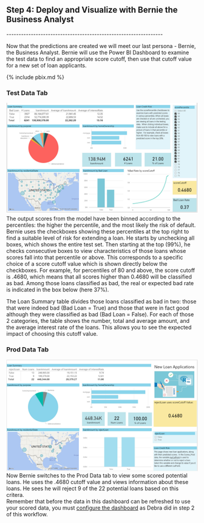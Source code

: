 
<h2> Step 4: Deploy and Visualize with Bernie the Business Analyst </h2>
----------------------------------------------------------------

Now that the predictions are created  we will meet our last persona - Bernie, the Business Analyst. Bernie will use the Power BI Dashboard to examine the test data to find an appropriate score cutoff, then use that cutoff value for a new set of loan applicants.

{% include pbix.md %}





### Test Data Tab 

<img src="images/test.jpg">
The output scores from the model have been binned according to the percentiles: the higher the percentile, and the most likely the risk of default. Bernie uses the checkboxes showing these percentiles at the top right to find a suitable level of risk for extending a loan.  He starts by unchecking all boxes, which shows the entire test set.  Then starting at the top (99%), he checks consecutive boxes to view characteristics of those loans whose scores fall into that percentile or above. This  corresponds to a specific choice of a score cutoff value which is shown directly below the checkboxes. For example, for percentiles of 80 and above, the score cutoff is .4680, which means that all scores higher than 0.4680 will be classified as bad. Among those loans classified as bad, the real or expected bad rate is indicated in the box below (here 37%). 

The Loan Summary table divides those loans classified as bad in two: those that were indeed bad (Bad Loan = True) and those that were in fact good although they were classified as bad (Bad Loan = False). For each of those 2 categories, the table shows the number, total and average amount, and the average interest rate of the loans. This allows you to see the expected impact of choosing this cutoff value.

### Prod Data Tab 
<img src="images/prod.jpg">
Now Bernie switches to the Prod Data tab to view some scored potential loans.  He uses the .4680 cutoff value and views information about these loans.  He sees he will reject 9 of the 22 potential loans based on this critera.

<div class="alert alert-info" role="alert">
Remember that before the data in this dashboard can be refreshed to use your scored data, you must <a href="Visualize_Results.html">configure the dashboard</a> as Debra did in step 2 of this workflow.
</div>  

